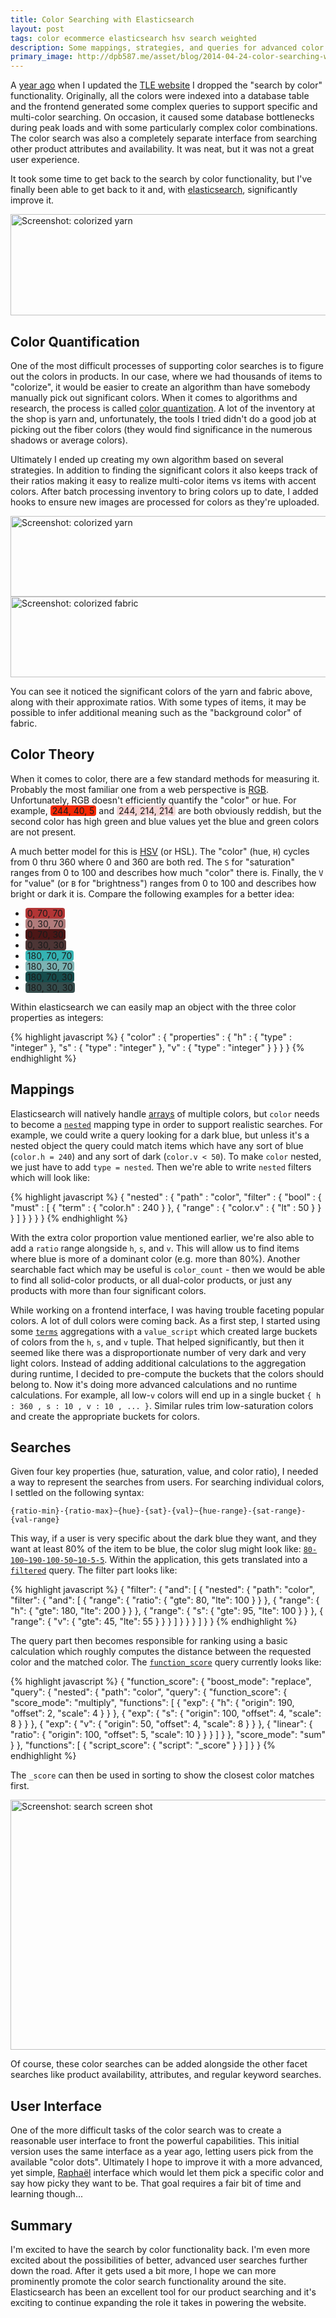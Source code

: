 ```yaml
---
title: Color Searching with Elasticsearch
layout: post
tags: color ecommerce elasticsearch hsv search weighted
description: Some mappings, strategies, and queries for advanced color searching with elasticsearch.
primary_image: http://dpb587.me/asset/blog/2014-04-24-color-searching-with-elasticsearch/search0.png
---
```


A [year ago][1] when I updated the [TLE website][2] I dropped the "search by color" functionality. Originally, all the
colors were indexed into a database table and the frontend generated some complex queries to support specific and
multi-color searching. On occasion, it caused some database bottlenecks during peak loads and with some particularly
complex color combinations. The color search was also a completely separate interface from searching other product
attributes and availability. It was neat, but it was not a great user experience.

It took some time to get back to the search by color functionality, but I've finally been able to get back to it and,
with [elasticsearch][3], significantly improve it.

<a href="http://www.theloopyewe.com/shop/search/cd/0-100~75-90-50~18-12-12/g/59A9BAC5/"><img alt="Screenshot: colorized yarn" height="162" src="/asset/blog/2014-04-24-color-searching-with-elasticsearch/search0.png" width="628" /></a>


## Color Quantification

One of the most difficult processes of supporting color searches is to figure out the colors in products. In our case,
where we had thousands of items to "colorize", it would be easier to create an algorithm than have somebody manually
pick out significant colors. When it comes to algorithms and research, the process is called [color quantization][8].
A lot of the inventory at the shop is yarn and, unfortunately, the tools I tried didn't do a good job at picking out the
fiber colors (they would find significance in the numerous shadows or average colors).

Ultimately I ended up creating my own algorithm based on several strategies. In addition to finding the significant
colors it also keeps track of their ratios making it easy to realize multi-color items vs items with accent colors.
After batch processing inventory to bring colors up to date, I added hooks to ensure new images are processed for colors
as they're uploaded.

<a href="https://www.theloopyewe.com/shop/p/78C97118-Gobelin-A-moi-le-coco"><img alt="Screenshot: colorized yarn" height="129" src="/asset/blog/2014-04-24-color-searching-with-elasticsearch/colorizer-yarn.png" width="628" /></a>
<a href="https://www.theloopyewe.com/shop/p/86330BB1-DS23-Seafaring"><img alt="Screenshot: colorized fabric" height="129" src="/asset/blog/2014-04-24-color-searching-with-elasticsearch/colorizer-fabric.png" width="628" /></a>

You can see it noticed the significant colors of the yarn and fabric above, along with their approximate ratios. With
some types of items, it may be possible to infer additional meaning such as the "background color" of fabric.


## Color Theory

When it comes to color, there are a few standard methods for measuring it. Probably the most familiar one from a web
perspective is [RGB][6]. Unfortunately, RGB doesn't efficiently quantify the "color" or hue. For example,
<span style="background-color:#F42805;border-radius:4px;padding:0 3px;">244, 40, 5</span> and
<span style="background-color:#F4D6D6;border-radius:4px;padding:0 3px;">244, 214, 214</span>
are both obviously reddish, but the second color has high green and blue values yet the blue and green colors are not
present.

A much better model for this is [HSV][7] (or HSL). The "color" (hue, `H`) cycles from 0 thru 360 where 0 and 360 are
both red. The `S` for "saturation" ranges from 0 to 100 and describes how much "color" there is. Finally, the `V` for
"value" (or `B` for "brightness") ranges from 0 to 100 and describes how bright or dark it is. Compare the following
examples for a better idea:

 * <span style="background-color:#B23535;border-radius:4px;padding:0 3px;">0, 70, 70</span>
 * <span style="background-color:#B27C7C;border-radius:4px;padding:0 3px;">0, 30, 70</span>
 * <span style="background-color:#4C1616;border-radius:4px;padding:0 3px;">0, 70, 30</span>
 * <span style="background-color:#4C3535;border-radius:4px;padding:0 3px;">0, 30, 30</span>
 * <span style="background-color:#35B2B2;border-radius:4px;padding:0 3px;">180, 70, 70</span>
 * <span style="background-color:#7CB2B2;border-radius:4px;padding:0 3px;">180, 30, 70</span>
 * <span style="background-color:#164C4C;border-radius:4px;padding:0 3px;">180, 70, 30</span>
 * <span style="background-color:#354C4C;border-radius:4px;padding:0 3px;">180, 30, 30</span>

Within elasticsearch we can easily map an object with the three color properties as integers:

{% highlight javascript %}
{   "color" : {
        "properties" : {
            "h" : {
                "type" : "integer" },
            "s" : {
                "type" : "integer" },
            "v" : {
                "type" : "integer" } } } }
{% endhighlight %}


## Mappings

Elasticsearch will natively handle [arrays][5] of multiple colors, but `color` needs to become a [`nested`][4] mapping
type in order to support realistic searches. For example, we could write a query looking for a dark blue, but unless
it's a nested object the query could match items which have any sort of blue (`color.h = 240`) and any sort of dark
(`color.v < 50`). To make `color` nested, we just have to add `type = nested`. Then we're able to write `nested` filters
which will look like:

{% highlight javascript %}
{   "nested" : {
        "path" : "color",
        "filter" : {
            "bool" : {
                "must" : [
                    {
                       "term" : {
                            "color.h" : 240 } },
                    {
                        "range" : {
                            "color.v" : {
                                "lt" : 50 } } } ] } } } }
{% endhighlight %}

With the extra color proportion value mentioned earlier, we're also able to add a `ratio` range alongside `h`, `s`, and
`v`. This will allow us to find items where blue is more of a dominant color (e.g. more than 80%). Another searchable
fact which may be useful is `color_count` - then we would be able to find all solid-color products, or all dual-color
products, or just any products with more than four significant colors.

While working on a frontend interface, I was having trouble faceting popular colors. A lot of dull colors were coming
back. As a first step, I started using some [`terms`][9] aggregations with a `value_script` which created large buckets
of colors from the `h`, `s`, and `v` tuple. That helped significantly, but then it seemed like there was a
disproportionate number of very dark and very light colors. Instead of adding additional calculations to the aggregation
during runtime, I decided to pre-compute the buckets that the colors should belong to. Now it's doing more advanced
calculations and no runtime calculations. For example, all low-`v` colors will end up in a single bucket
`{ h : 360 , s : 10 , v : 10 , ... }`. Similar rules trim low-saturation colors and create the appropriate buckets for
colors.


## Searches

Given four key properties (hue, saturation, value, and color ratio), I needed a way to represent the searches from
users. For searching individual colors, I settled on the following syntax:

    {ratio-min}-{ratio-max}~{hue}-{sat}-{val}~{hue-range}-{sat-range}-{val-range}

This way, if a user is very specific about the dark blue they want, and they want at least 80% of the item to be blue,
the color slug might look like: [`80-100~190-100-50~10-5-5`][10]. Within the application, this gets translated into a
[`filtered`][11] query. The filter part looks like:

{% highlight javascript %}
{   "filter": {
        "and": [
            {   "nested": {
                    "path": "color",
                    "filter": {
                        "and": [
                            {   "range": {
                                    "ratio": {
                                        "gte": 80,
                                        "lte": 100 } } },
                            {   "range": {
                                    "h": {
                                        "gte": 180,
                                        "lte": 200 } } },
                            {   "range": {
                                    "s": {
                                        "gte": 95,
                                        "lte": 100 } } },
                            {   "range": {
                                    "v": {
                                        "gte": 45,
                                        "lte": 55 } } } ] } } } ] } }
{% endhighlight %}

The query part then becomes responsible for ranking using a basic calculation which roughly computes the distance
between the requested color and the matched color. The [`function_score`][13] query currently looks like:

{% highlight javascript %}
{   "function_score": {
        "boost_mode": "replace",
        "query": {
            "nested": {
                "path": "color",
                "query": {
                    "function_score": {
                        "score_mode": "multiply",
                        "functions": [
                            {   "exp": {
                                    "h": {
                                        "origin": 190,
                                        "offset": 2,
                                        "scale": 4 } } },
                            {   "exp": {
                                    "s": {
                                        "origin": 100,
                                        "offset": 4,
                                        "scale": 8 } } },
                            {   "exp": {
                                    "v": {
                                        "origin": 50,
                                        "offset": 4,
                                        "scale": 8 } } },
                            {   "linear": {
                                    "ratio": {
                                        "origin": 100,
                                        "offset": 5,
                                        "scale": 10 } } } ] } },
                "score_mode": "sum" } },
        "functions": [
            {   "script_score": {
                    "script": "_score" } } ] } }
{% endhighlight %}

The `_score` can then be used in sorting to show the closest color matches first.


<a href="http://www.theloopyewe.com/shop/search/cd/80-100~190-100-50~10-5-5/g/59A9BAC5/"><img alt="Screenshot: search screen shot" height="400" src="/asset/blog/2014-04-24-color-searching-with-elasticsearch/search1.png" width="628" /></a>

Of course, these color searches can be added alongside the other facet searches like product availability, attributes,
and regular keyword searches.


## User Interface

One of the more difficult tasks of the color search was to create a reasonable user interface to front the powerful
capabilities. This initial version uses the same interface as a year ago, letting users pick from the available "color
dots". Ultimately I hope to improve it with a more advanced, yet simple, [Raphaël][12] interface which would let them
pick a specific color and say how picky they want to be. That goal requires a fair bit of time and learning though...


## Summary

I'm excited to have the search by color functionality back. I'm even more excited about the possibilities of better,
advanced user searches further down the road. After it gets used a bit more, I hope we can more prominently promote the
color search functionality around the site. Elasticsearch has been an excellent tool for our product searching and it's
exciting to continue expanding the role it takes in powering the website.


 [1]: /blog/2013/04/27/new-website-for-the-loopy-ewe.html
 [2]: http://www.theloopyewe.com/
 [3]: http://www.elasticsearch.org/
 [4]: http://www.elasticsearch.org/guide/en/elasticsearch/reference/1.x/mapping-nested-type.html
 [5]: http://www.elasticsearch.org/guide/en/elasticsearch/reference/1.x/mapping-array-type.html
 [6]: http://en.wikipedia.org/wiki/RGB_color_model
 [7]: http://en.wikipedia.org/wiki/HSL_and_HSV
 [8]: http://en.wikipedia.org/wiki/Color_quantization
 [9]: http://www.elasticsearch.org/guide/en/elasticsearch/reference/1.x/search-aggregations-bucket-terms-aggregation.html
 [10]: http://www.theloopyewe.com/shop/search/cd/80-100~190-100-50~10-5-5/g/59A9BAC5/
 [11]: http://www.elasticsearch.org/guide/en/elasticsearch/reference/1.x/query-dsl-filtered-query.html#query-dsl-filtered-query
 [12]: http://raphaeljs.com/
 [13]: http://www.elasticsearch.org/guide/en/elasticsearch/reference/1.x/query-dsl-function-score-query.html
